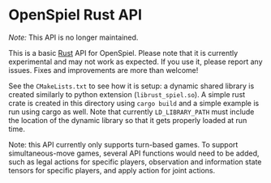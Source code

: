 # OpenSpiel Rust API

*Note:* This API is no longer maintained.

This is a basic [Rust](https://www.rust-lang.org/) API for OpenSpiel. Please
note that it is currently experimental and may not work as expected. If you use
it, please report any issues. Fixes and improvements are more than welcome!

See the `CMakeLists.txt` to see how it is setup: a dynamic shared library is
created similarly to python extension (`librust_spiel.so`). A simple rust crate
is created in this directory using `cargo build` and a simple example is run
using cargo as well. Note that currently `LD_LIBRARY_PATH` must include the
location of the dynamic library so that it gets properly loaded at run time.

Note: this API currently only supports turn-based games. To support
simultaneous-move games, several API functions would need to be added, such as
legal actions for specific players, observation and information state tensors
for specific players, and apply action for joint actions.
